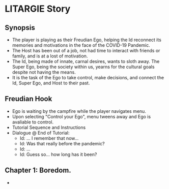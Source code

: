 # LITARGIE Story
## Synopsis
- The player is playing as their Freudian Ego, helping the Id reconnect its memories and motivations in the face of the COVID-19 Pandemic.
- The Host has been out of a job, not had time to interact with friends or family, and is at a lost of motivation. 
- The Id, being made of innate, carnal desires, wants to sloth away. The Super Ego, being the society within us, yearns for the cultural goals despite not having the means.
- It is the task of the Ego to take control, make decisions, and connect the Id, Super Ego, and Host to their past. 

## Freudian Hook
- Ego is waiting by the campfire while the player navigates menu.
- Upon selecting "Control your Ego", menu tweens away and Ego is avaliable to control.
- Tutorial Sequence and Instructions
- Dialogue @ End of Tutorial:
    - Id: ... I remember that now...
    - Id: Was that really before the pandemic?
    - Id: ...
    - Id: Guess so... how long has it been?

## Chapter 1: Boredom.
- 